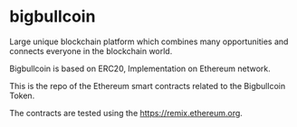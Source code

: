 # bigbullcoin

Large unique blockchain platform which combines many opportunities and connects everyone in the blockchain world. 

Bigbullcoin is based on ERC20, Implementation on Ethereum network.

This is the repo of the Ethereum smart contracts related to the Bigbullcoin Token.

The contracts are tested using the https://remix.ethereum.org.
